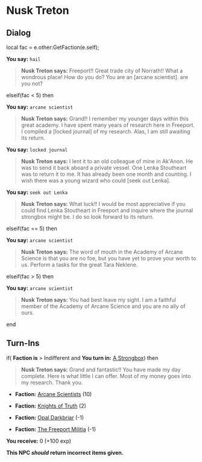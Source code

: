 # Nusk Treton
## Dialog

local fac = e.other:GetFaction(e.self);



**You say:** `hail`



>**Nusk Treton says:** Freeport!!  Great trade city of Norrath!!  What a wondrous place!  How do you do?  You are an [arcane scientist]. are you not?

elseif(fac < 5) then


**You say:** `arcane scientist`




>**Nusk Treton says:** Grand!! I remember my younger days within this great academy. I have spent many years of research here in Freeport. I compiled a [locked journal] of my research. Alas, I am still awaiting its return.


**You say:** `locked journal`




>**Nusk Treton says:** I lent it to an old colleague of mine in Ak'Anon. He was to send it back aboard a private vessel. One Lenka Stoutheart was to return it to me. It has already been one month and counting. I wish there was a young wizard who could [seek out Lenka].


**You say:** `seek out Lenka`




>**Nusk Treton says:** What luck!! I would be most appreciative if you could find Lenka Stoutheart in Freeport and inquire where the journal strongbox might be. I do so look forward to its return.


elseif(fac == 5) then


**You say:** `arcane scientist`




>**Nusk Treton says:** The word of mouth in the Academy of Arcane Science is that you are no foe, but you have yet to prove your worth to us.  Perform a tasks for the great Tara Neklene.


elseif(fac > 5) then


**You say:** `arcane scientist`




>**Nusk Treton says:** You had best leave my sight.  I am a faithful member of the Academy of Arcane Science and you are no ally of ours.

end

## Turn-Ins




if( **Faction is** > Indifferent and  **You turn in:** [A Strongbox](/item/13860)) then 


>**Nusk Treton says:** Grand and fantastic!! You have made my day complete. Here is what little I can offer. Most of my money goes into my research. Thank you.


* __Faction:__ [Arcane Scientists](/faction/220) (10)


* __Faction:__ [Knights of Truth](/faction/281) (2)


* __Faction:__ [Opal Darkbriar](/faction/296) (-1)


* __Faction:__ [The Freeport Militia](/faction/330) (-1)


 **You receive:** 0 (+100 exp)

**This NPC *should* return incorrect items given.**


